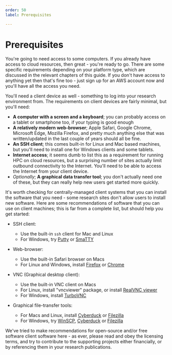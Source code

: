 ```yaml
---
order: 50
label: Prerequisites

---
```



# Prerequisites


You're going to need access to some computers. If you already have access to cloud resources, then great - you're ready to go. There are some specific requirements depending on your platform type, which are discussed in the relevant chapters of this guide. If you don't have access to anything yet then that's fine too - just sign up for an AWS account now and you'll have all the access you need. 

You'll need a client device as well - something to log into your research environment from. The requirements on client devices are fairly minimal, but you'll need:

 - **A computer with a screen and a keyboard**; you can probably access on a tablet or smartphone too, if your typing is good enough
 - **A relatively modern web-browser**; Apple Safari, Google Chrome, Microsoft Edge, Mozilla Firefox, and pretty much anything else that was written/updated in the last couple of years should all be fine.
 - **An SSH client**; this comes built-in for Linux and Mac based machines, but you'll need to install one for Windows clients and some tablets.
 - **Internet access**; it seems dumb to list this as a requirement for running HPC on cloud resources, but a surprising number of sites actually limit outbound connectivity to the Internet. You'll need to be able to access the Internet from your client device.
 - *Optionally*; **A graphical data transfer tool**; you don't actually need one of these, but they can really help new users get started more quickly. 
 

It's worth checking for centrally-managed client systems that you can install the software that you need - some research sites don't allow users to install new software. Here are some recommendations of software that you can use on client machines; this is far from a complete list, but should help you get started:

 - SSH client:
     - Use the built-in `ssh` client for Mac and Linux
     - For Windows, try [Putty](http://www.chiark.greenend.org.uk/~sgtatham/putty/download.html) or [SmaTTY](http://smartty.sysprogs.com/)
     
 - Web-browser:
     - Use the built-in Safari browser on Macs
     - For Linux and Windows, install [Firefox](http://www.mozilla.org/firefox) or [Chrome](https://www.google.com/chrome/browser/desktop/)
     
 - VNC (Graphical desktop client):
     - Use the built-in VNC client on Macs
     - For Linux, install "vncviewer" package, or install [RealVNC viewer](https://www.realvnc.com/download/viewer/linux/)
     - For Windows, install [TurboVNC](https://sourceforge.net/projects/turbovnc/)
     
 - Graphical file-transfer tools:
     - For Macs and Linux, install [Cyberduck](http://cyberduck.ch/) or [Filezilla](https://filezilla-project.org/)
     - For Windows, try [WinSCP](https://winscp.net/), [Cyberduck](http://cyberduck.ch/) or [Filezilla](https://filezilla-project.org/)

We've tried to make recommendations for open-source and/or free software client software here - as ever, please read and obey the licensing terms, and try to contribute to the supporting projects either financially, or by referencing them in your research publications. 

